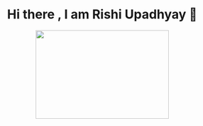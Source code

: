 <h1 align = "center">Hi there , I am Rishi Upadhyay 👋</h1>

<div id="header" align="center">
  <img src="https://media1.tenor.com/m/GfSX-u7VGM4AAAAC/coding.gif" width="300" height="200"/>
</div>

<!--
**Rishi2674/Rishi2674** is a ✨ _special_ ✨ repository because its `README.md` (this file) appears on your GitHub profile.

Here are some ideas to get you started:

- 🔭 I’m currently working on ...
- 🌱 I’m currently learning ...
- 👯 I’m looking to collaborate on ...
- 🤔 I’m looking for help with ...
- 💬 Ask me about ...
- 📫 How to reach me: ...
- 😄 Pronouns: ...
- ⚡ Fun fact: ...
-->

